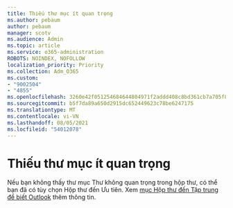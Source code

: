 ```yaml
---
title: Thiếu thư mục ít quan trọng
ms.author: pebaum
author: pebaum
manager: scotv
ms.audience: Admin
ms.topic: article
ms.service: o365-administration
ROBOTS: NOINDEX, NOFOLLOW
localization_priority: Priority
ms.collection: Adm_O365
ms.custom:
- "9002504"
- "4855"
ms.openlocfilehash: 3260e42f051254684644804971f2addd408c8bd361cb7a705f8712f5fa0b952e
ms.sourcegitcommit: b5f7da89a650d2915dc652449623c78be6247175
ms.translationtype: MT
ms.contentlocale: vi-VN
ms.lasthandoff: 08/05/2021
ms.locfileid: "54012078"
---
```

# <a name="missing-clutter-folder"></a>Thiếu thư mục ít quan trọng

Nếu bạn không thấy thư mục Thư không quan trọng trong hộp thư, có thể bạn đã có tùy chọn Hộp thư đến Ưu tiên. Xem [mục Hộp thư đến Tập trung để biết Outlook](https://support.office.com/article/focused-inbox-for-outlook-f445ad7f-02f4-4294-a82e-71d8964e3978) thêm thông tin.
